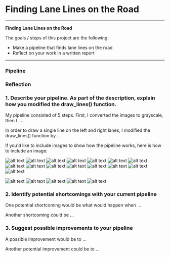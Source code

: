 # **Finding Lane Lines on the Road** 


---

**Finding Lane Lines on the Road**

The goals / steps of this project are the following:
* Make a pipeline that finds lane lines on the road
* Reflect on your work in a written report


[//]: # (Image References)

[image0-1]: ./results/00-original-1496136918.jpg "Scenario"
[image0-2]: ./results/00-original-1496136931.jpg "Scenario"
[image0-3]: ./results/00-original-1496136945.jpg "Scenario"
[image2]: ./results/01-hsv-1496135300.jpg "HSV"
[image3]: ./results/01-hsv-1496135331.jpg "HSV"
[image3]: ./results/01-hsv-1496135356.jpg "HSV"
[image4]: ./results/02-yellow-1496135300.jpg "Yellow Mask"
[image5]: ./results/02-yellow-1496135355.jpg "Yellow Mask"

[image6]: ./results/03-white-1496135366.jpg "White Mask"
[image6]: ./results/03-white-1496135329.jpg "White Mask"

[image7]: ./results/04-mask-hsv-1496135309.jpg "Mask HDV"
[image8]: ./results/04-mask-hsv-1496135361.jpg "Mask HDV"

[image9]: ./results/07-filtered-1496135354.jpg "Filtered"
[image10]: ./results/07-filtered-1496135303.jpg "Filtered"

[image11]: ./results/08-canny-1496135302.jpg "Edges"
[image12]: ./results/08-canny-1496135366.jpg "Edges"

[image13]: ./results/09-ROI-1496135301.jpg "ROI"

[image16]: ./results/11-lanes-1496135307.jpg "Lanes"
[image17]: ./results/11-lanes-1496135366.jpg "Lanes"

[image18]: ./results/12-resultant-1496135312.jpg "Result"
[image19]: ./results/12-resultant-1496135332.jpg "Result"
[image20]: ./results/12-resultant-1496135364.jpg "Result"

---
### Pipeline

### Reflection

### 1. Describe your pipeline. As part of the description, explain how you modified the draw_lines() function.

My pipeline consisted of 5 steps. First, I converted the images to grayscale, then I .... 

In order to draw a single line on the left and right lanes, I modified the draw_lines() function by ...

If you'd like to include images to show how the pipeline works, here is how to include an image: 

![alt text][image0-1]
![alt text][image0-2]
![alt text][image0-3]
![alt text][image2]
![alt text][image3]
![alt text][image4]
![alt text][image5]
![alt text][image6]
![alt text][image7]
![alt text][image8]
![alt text][image9]
![alt text][image10]
![alt text][image11]
![alt text][image12]
![alt text][image13]

![alt text][image16]
![alt text][image17]
![alt text][image18]
![alt text][image19]
![alt text][image20]

### 2. Identify potential shortcomings with your current pipeline


One potential shortcoming would be what would happen when ... 

Another shortcoming could be ...


### 3. Suggest possible improvements to your pipeline

A possible improvement would be to ...

Another potential improvement could be to ...

